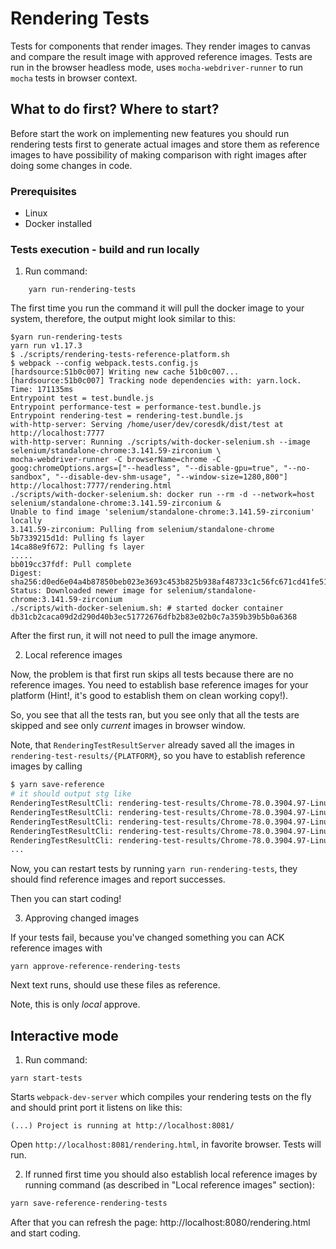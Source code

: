 # Rendering Tests

Tests for components that render images. They render images to canvas and compare the result image
with approved reference images.
Tests are run in the browser headless mode, uses `mocha-webdriver-runner` to run `mocha` tests
in browser context.

## What to do first? Where to start?

Before start the work on implementing new features you should run rendering tests first to
generate actual images and store them as reference images to have possibility of making comparison
with right images after doing some changes in code.

### Prerequisites
-   Linux
-   Docker installed

### Tests execution - build and run locally

1. Run command:

```shell
    yarn run-rendering-tests
```

The first time you run the command it will pull the docker image to your system, therefore, the output might look similar to this:
```
$yarn run-rendering-tests
yarn run v1.17.3
$ ./scripts/rendering-tests-reference-platform.sh
$ webpack --config webpack.tests.config.js
[hardsource:51b0c007] Writing new cache 51b0c007...
[hardsource:51b0c007] Tracking node dependencies with: yarn.lock.
Time: 171135ms
Entrypoint test = test.bundle.js
Entrypoint performance-test = performance-test.bundle.js
Entrypoint rendering-test = rendering-test.bundle.js
with-http-server: Serving /home/user/dev/coresdk/dist/test at http://localhost:7777
with-http-server: Running ./scripts/with-docker-selenium.sh --image selenium/standalone-chrome:3.141.59-zirconium \
mocha-webdriver-runner -C browserName=chrome -C goog:chromeOptions.args=["--headless", "--disable-gpu=true", "--no-sandbox", "--disable-dev-shm-usage", "--window-size=1280,800"] http://localhost:7777/rendering.html
./scripts/with-docker-selenium.sh: docker run --rm -d --network=host selenium/standalone-chrome:3.141.59-zirconium &
Unable to find image 'selenium/standalone-chrome:3.141.59-zirconium' locally
3.141.59-zirconium: Pulling from selenium/standalone-chrome
5b7339215d1d: Pulling fs layer
14ca88e9f672: Pulling fs layer
.....
bb019cc37fdf: Pull complete
Digest: sha256:d0ed6e04a4b87850beb023e3693c453b825b938af48733c1c56fc671cd41fe51
Status: Downloaded newer image for selenium/standalone-chrome:3.141.59-zirconium
./scripts/with-docker-selenium.sh: # started docker container db31cb2caca09d2d290d40b3ec51772676dfb2b83e02b0c7a359b39b5b0a6368
```

After the first run, it will not need to pull the image anymore.

2. Local reference images

Now, the problem is that first run skips all tests because there are no reference images.
You need to establish base reference images for your platform (Hint!, it's good to establish them on
clean working copy!).

So, you see that all the tests ran, but you see only that all the tests are skipped and see only
_current_ images in browser window.

Note, that `RenderingTestResultServer` already saved all the images in `rendering-test-results/{PLATFORM}`, so
you have to establish reference images by calling
```bash
$ yarn save-reference
# it should output stg like
RenderingTestResultCli: rendering-test-results/Chrome-78.0.3904.97-Linux/mapview-geojson-extruded-polygon-flat.reference.png: establishing reference image
RenderingTestResultCli: rendering-test-results/Chrome-78.0.3904.97-Linux/mapview-geojson-extruded-polygon-with-height-color.reference.png: establishing reference image
RenderingTestResultCli: rendering-test-results/Chrome-78.0.3904.97-Linux/mapview-geojson-extruded-polygon-with-height.reference.png: establishing reference image
RenderingTestResultCli: rendering-test-results/Chrome-78.0.3904.97-Linux/mapview-geojson-polygon-fill.reference.png: establishing reference image
RenderingTestResultCli: rendering-test-results/Chrome-78.0.3904.97-Linux/text-canvas-hello-world-path.reference.png: establishing reference image
...
```

Now, you can restart tests by running `yarn run-rendering-tests`, they should find reference images and report successes.

Then you can start coding!

3. Approving changed images

If your tests fail, because you've changed something you can ACK reference images with
```
yarn approve-reference-rendering-tests
```
Next text runs, should use these files as reference.

Note, this is only _local_ approve.

## Interactive mode

1. Run command:

```shell
yarn start-tests
```

Starts `webpack-dev-server` which compiles your rendering tests on the fly
and should print port it listens on like this:

```
(...) Project is running at http://localhost:8081/
```

Open `http://localhost:8081/rendering.html`, in favorite browser. Tests will run.

2. If runned first time you should also establish local reference images
 by running command (as described in "Local reference images" section):

```bash
yarn save-reference-rendering-tests
```

After that you can refresh the page: http://localhost:8080/rendering.html and start coding.
